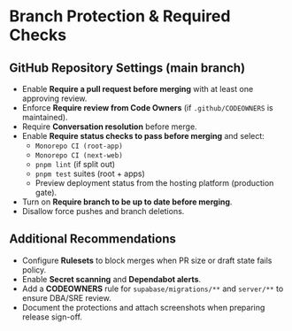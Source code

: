# Branch Protection & Required Checks

## GitHub Repository Settings (main branch)
- Enable **Require a pull request before merging** with at least one approving review.
- Enforce **Require review from Code Owners** (if `.github/CODEOWNERS` is maintained).
- Require **Conversation resolution** before merge.
- Enable **Require status checks to pass before merging** and select:
  - `Monorepo CI (root-app)`
  - `Monorepo CI (next-web)`
  - `pnpm lint` (if split out)
  - `pnpm test` suites (root + apps)
  - Preview deployment status from the hosting platform (production gate).
- Turn on **Require branch to be up to date before merging**.
- Disallow force pushes and branch deletions.

## Additional Recommendations
- Configure **Rulesets** to block merges when PR size or draft state fails policy.
- Enable **Secret scanning** and **Dependabot alerts**.
- Add a **CODEOWNERS** rule for `supabase/migrations/**` and `server/**` to ensure DBA/SRE review.
- Document the protections and attach screenshots when preparing release sign-off.
